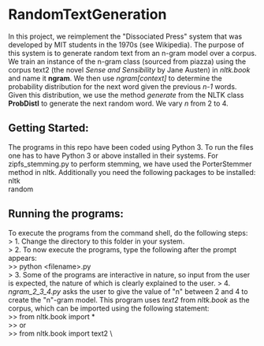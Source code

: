 # RandomTextGeneration
In this project, we reimplement the "Dissociated Press" system that was developed by MIT students in the 1970s (see Wikipedia). The purpose of this system is to generate random text from an n-gram model over a corpus. We train an instance of the n-gram class (sourced from piazza) using the corpus text2 (the novel *Sense and Sensibility* by Jane Austen) in *nltk.book* and name it **ngram**. We then use *ngram[context]* to determine the probability distribution for the next word given the previous *n-1* words. Given this distribution, we use the method *generate* from the NLTK class **ProbDistI** to generate the next random word. We vary *n* from 2 to 4.
## Getting Started:
The programs in this repo have been coded using Python 3. To run the files one has to have Python 3 or above installed in their systems. For zipfs_stemming.py to perform stemming, we have used the PorterStemmer method in nltk. Additionally you need the following packages to be installed: \
nltk \
random 
## Running the programs:
To execute the programs from the command shell, do the following steps: \
		> 1. Change the directory to this folder in your system. \
		> 2. To now execute the programs, type the following after the prompt appears: \
			>> python \<filename\>.py \
    > 3. Some of the programs are interactive in nature, so input from the user is expected, the nature of which is clearly explained to the user.
    > 4. *ngram_2_3_4.py* asks the user to give the value of "n" between 2 and 4 to create the "n"-gram model. This program uses *text2* from *nltk.book* as the corpus,  which can be imported using the following statement: \
				>> from nltk.book import * \
					>> or \
				>> from nltk.book import text2 \

		
